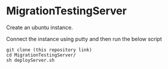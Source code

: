 # MigrationTestingServer

Create an ubuntu instance.

Connect the instance using putty and then run the below script
```
git clone (this repository link)
cd MigrationTestingServer/
sh deployServer.sh
```
